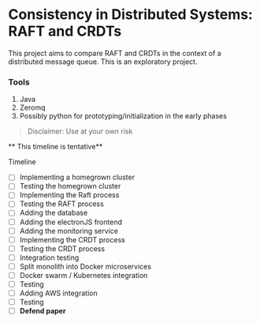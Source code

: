 # Consistency in Distributed Systems: RAFT and CRDTs

This project aims to compare RAFT and CRDTs in the context of a distributed message queue. This is an exploratory project.

### Tools
1. Java
2. Zeromq
3. Possibly python for prototyping/initialization in the early phases 

> Disclaimer: Use at your own risk

** This timeline is tentative**

Timeline

- [ ] Implementing a homegrown cluster
- [ ] Testing the homegrown cluster
- [ ] Implementing the Raft process
- [ ] Testing the RAFT process
- [ ] Adding the database 
- [ ] Adding the electronJS frontend
- [ ] Adding the monitoring service
- [ ] Implementing the CRDT process
- [ ] Testing the CRDT process
- [ ] Integration testing
- [ ] Split monolith into Docker microservices
- [ ] Docker swarm / Kubernetes integration
- [ ] Testing
- [ ] Adding AWS integration
- [ ] Testing
- [ ] __Defend paper__
